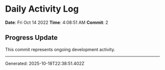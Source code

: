 # Daily Activity Log

**Date**: Fri Oct 14 2022
**Time**: 4:08:51 AM
**Commit**: 2

## Progress Update

This commit represents ongoing development activity.

---
Generated: 2025-10-18T22:38:51.402Z
